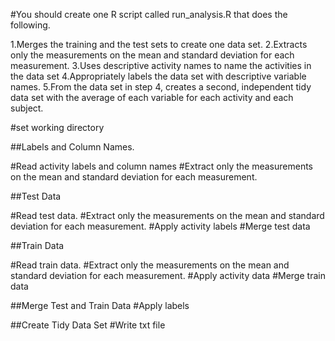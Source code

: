 #You should create one R script called run_analysis.R that does the following.

1.Merges the training and the test sets to create one data set.
2.Extracts only the measurements on the mean and standard deviation for each 
measurement. 
3.Uses descriptive activity names to name the activities in the data set
4.Appropriately labels the data set with descriptive variable names. 
5.From the data set in step 4, creates a second, independent tidy data set 
with the average of each variable for each activity and each subject.

#set working directory

##Labels and Column Names.

#Read activity labels and column names
#Extract only the measurements on the mean and standard deviation for each measurement.

##Test Data

#Read test data.
#Extract only the measurements on the mean and standard deviation for each measurement.
#Apply activity labels
#Merge test data


##Train Data

#Read train data.
#Extract only the measurements on the mean and standard deviation for each measurement.
#Apply activity data
#Merge train data


##Merge Test and Train Data
#Apply labels

##Create Tidy Data Set
#Write txt file
